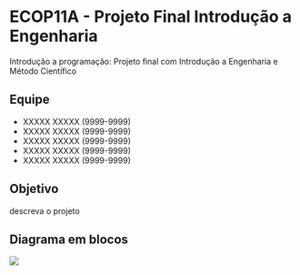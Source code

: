 # ECOP11A - Projeto Final Introdução a Engenharia
Introdução a programação: Projeto final com Introdução a Engenharia e Método Científico

## Equipe 

  - XXXXX XXXXX (9999-9999)
  - XXXXX XXXXX (9999-9999)
  - XXXXX XXXXX (9999-9999)
  - XXXXX XXXXX (9999-9999)
  - XXXXX XXXXX (9999-9999)

## Objetivo 

descreva o projeto

## Diagrama em blocos

<img src="link" />
